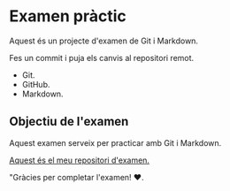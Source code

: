 # Examen pràctic

Aquest és un projecte d'examen de Git i Markdown.

Fes un commit i puja els canvis al repositori remot.

- Git.
- GitHub.
- Markdown.

## Objectiu de l'examen

Aquest examen serveix per practicar amb Git i Markdown.

[Aquest és el meu repositori d'examen.](https://github.com/ivan-esliceu/examen_practic)

"Gràcies per completar l'examen! :heart:.
